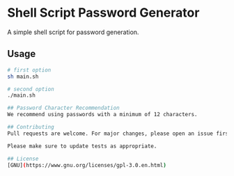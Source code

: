 # Shell Script Password Generator

A simple shell script for password generation.

## Usage

```bash
# first option
sh main.sh

# second option
./main.sh

## Password Character Recommendation
We recommend using passwords with a minimum of 12 characters.

## Contributing
Pull requests are welcome. For major changes, please open an issue first to discuss what you would like to change.

Please make sure to update tests as appropriate.

## License
[GNU](https://www.gnu.org/licenses/gpl-3.0.en.html)